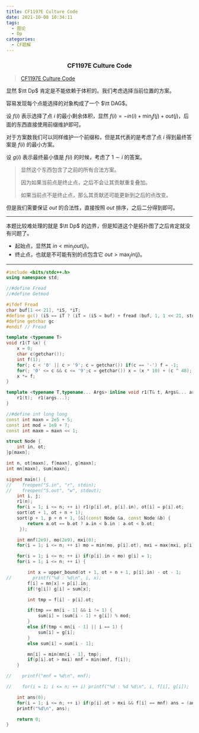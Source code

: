 ```yaml
---
title: CF1197E Culture Code
date: 2021-10-08 10:34:11
tags:
  - 图论
  - Dp
categories:
  - CF题解
---
```



<h3><center>CF1197E Culture Code</center></h3>

> [CF1197E Culture Code](https://codeforces.ml/problemset/problem/1197/E)

显然 $\tt Dp$ 肯定是不能依赖于体积的。我们考虑选择当前位置的方案。

容易发现每个点能选择的对象构成了一个 $\tt DAG$。

设 $f(i)$ 表示选择了点 $i$ 的最小剩余体积，显然 $f(i) = -in(i) + \min_{j} f(j) + out(j)$，后面的东西直接使用前缀维护即可。

对于方案数我们可以同样维护一个前缀和，但是其代表的是考虑了点 $i$ 得到最终答案是 $f(i)$ 的最小方案。

设 $g(i)$ 表示最终最小值是 $f(i)$ 的时候，考虑了 $1 \sim i$ 的答案。

> 显然这个东西包含了之前的所有合法方案。
>
> 因为如果当前点是终止点，之后不会让其贡献重复叠加。
>
> 如果当前点不是终止点，那么其贡献还可能更新到之后的点改变。

但是我们需要保证 $out$ 的合法性，直接按照 $out$ 排序，之后二分得到即可。

------

本题比较难处理的就是 $\tt Dp$ 的边界，但是知道这个是拓扑图了之后肯定就没有问题了。

- 起始点，显然其 $in < \min_j out(j)$。
- 终止点，也就是不可能有别的点包含它 $out > \max_j in(j)$。

------

```cpp
#include <bits/stdc++.h>
using namespace std;

//#define Fread
//#define Getmod

#ifdef Fread
char buf[1 << 21], *iS, *iT;
#define gc() (iS == iT ? (iT = (iS = buf) + fread (buf, 1, 1 << 21, stdin), (iS == iT ? EOF : *iS ++)) : *iS ++)
#define getchar gc
#endif // Fread

template <typename T>
void r1(T &x) {
	x = 0;
	char c(getchar());
	int f(1);
	for(; c < '0' || c > '9'; c = getchar()) if(c == '-') f = -1;
	for(; '0' <= c && c <= '9';c = getchar()) x = (x * 10) + (c ^ 48);
	x *= f;
}

template <typename T,typename... Args> inline void r1(T& t, Args&... args) {
    r1(t);  r1(args...);
}

//#define int long long
const int maxn = 2e5 + 5;
const int mod = 1e9 + 7;
const int maxm = maxn << 1;

struct Node {
    int in, ot;
}p[maxn];

int n, ot[maxn], f[maxn], g[maxn];
int mn[maxn], sum[maxn];

signed main() {
//    freopen("S.in", "r", stdin);
//    freopen("S.out", "w", stdout);
    int i, j;
    r1(n);
    for(i = 1; i <= n; ++ i) r1(p[i].ot, p[i].in), ot[i] = p[i].ot;
    sort(ot + 1, ot + n + 1);
    sort(p + 1, p + n + 1, [&](const Node &a, const Node &b) {
        return a.ot == b.ot ? a.in < b.in : a.ot < b.ot;
     });

    int mnf(2e9), mo(2e9), mxi(0);
    for(i = 1; i <= n; ++ i) mo = min(mo, p[i].ot), mxi = max(mxi, p[i].in);

    for(i = 1; i <= n; ++ i) if(p[i].in < mo) g[i] = 1;
    for(i = 1; i <= n; ++ i) {

        int x = upper_bound(ot + 1, ot + n + 1, p[i].in) - ot - 1;
//        printf("%d : %d\n", i, x);
        f[i] = mn[x] + p[i].in;
        if(!g[i]) g[i] = sum[x];

        int tmp = f[i] - p[i].ot;

        if(tmp == mn[i - 1] && i != 1) {
            sum[i] = (sum[i - 1] + g[i]) % mod;
        }
        else if(tmp < mn[i - 1] || i == 1) {
            sum[i] = g[i];
        }
        else sum[i] = sum[i - 1];

        mn[i] = min(mn[i - 1], tmp);
        if(p[i].ot > mxi) mnf = min(mnf, f[i]);
    }

//    printf("mnf = %d\n", mnf);

//    for(i = 1; i <= n; ++ i) printf("%d : %d %d\n", i, f[i], g[i]);

    int ans(0);
    for(i = 1; i <= n; ++ i) if(p[i].ot > mxi && f[i] == mnf) ans = (ans + g[i]) % mod;
    printf("%d\n", ans);

	return 0;
}
```




